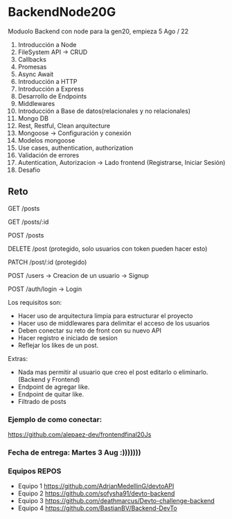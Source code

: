 # BackendNode20G
Moduolo Backend con node para la gen20, empieza 5 Ago / 22

1. Introducción a Node
2. FileSystem API -> CRUD
3. Callbacks
4. Promesas
5. Async Await
6. Introducción a HTTP
7. Introducción a Express
8. Desarrollo de Endpoints
9. Middlewares
10. Introducción a Base de datos(relacionales y no relacionales)
11. Mongo DB
12. Rest, Restful, Clean arquitecture
13. Mongoose -> Configuración y conexión
14. Modelos mongoose
15. Use cases, authentication, authorization
16. Validación de errores
17. Autentication, Autorizacion -> Lado frontend (Registrarse, Iniciar Sesión)
18. Desafio


## Reto
GET /posts

GET /posts/:id

POST /posts

DELETE /post (protegido, solo usuarios con token pueden hacer esto)

PATCH /post/:id (protegido)

POST /users -> Creacion de un usuario -> Signup

POST /auth/login -> Login

Los requisitos son:
- Hacer uso de arquitectura limpia para estructurar el proyecto
- Hacer uso de middlewares para delimitar el acceso de los usuarios
- Deben conectar su reto de front con su nuevo API
- Hacer registro e iniciado de sesion
- Reflejar los likes de un post.

Extras:
- Nada mas permitir al usuario que creo el post editarlo o eliminarlo. (Backend y Frontend)
- Endpoint de agregar like.
- Endpoint de quitar like.
- Filtrado de posts

### Ejemplo de como conectar: 
https://github.com/alepaez-dev/frontendfinal20Js

### Fecha de entrega: Martes 3 Aug :)))))))

### Equipos REPOS
- Equipo 1
https://github.com/AdrianMedellinG/devtoAPI
- Equipo 2 
https://github.com/sofysha91/devto-backend
- Equipo 3
https://github.com/deathmarcus/Devto-challenge-backend
- Equipo 4
https://github.com/BastianBV/Backend-DevTo
